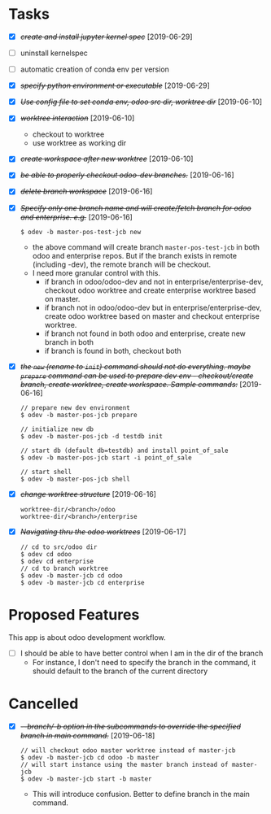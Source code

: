 # Tasks

* [X] ~~*create and install jupyter kernel spec*~~ [2019-06-29]

* [ ] uninstall kernelspec

* [ ] automatic creation of conda env per version

* [X] ~~*specify python environment or executable*~~ [2019-06-29]

* [X] ~~*Use config file to set conda env, odoo src dir, worktree dir*~~ [2019-06-10]

* [X] ~~*worktree interaction*~~ [2019-06-10]
    - checkout to worktree
    - use worktree as working dir

* [X] ~~*create workspace after new worktree*~~ [2019-06-10]

* [X] ~~*be able to properly checkout odoo-dev branches.*~~ [2019-06-16]

* [X] ~~*delete branch workspace*~~ [2019-06-16]

* [X] ~~*Specify only one branch name and will create/fetch branch for odoo and enterprise. e.g.*~~ [2019-06-16]
    ```
    $ odev -b master-pos-test-jcb new
    ```
    - the above command will create branch `master-pos-test-jcb` in both odoo
    and enterprise repos. But if the branch exists in remote (including -dev),
    the remote branch will be checkout.
    - I need more granular control with this.
        - if branch in odoo/odoo-dev and not in enterprise/enterprise-dev,
        checkout odoo worktree and create enterprise worktree based on master.
        - if branch not in odoo/odoo-dev but in enterprise/enterprise-dev,
        create odoo worktree based on master and checkout enterprise worktree.
        - if branch not found in both odoo and enterprise, create new branch in
        both
        - if branch is found in both, checkout both

* [X] ~~*the `new` (rename to `init`) command should not do everything. maybe `prepare` command can be used to prepare dev env - checkout/create branch, create worktree, create workspace. Sample commands:*~~ [2019-06-16]
    ```
    // prepare new dev environment
    $ odev -b master-pos-jcb prepare

    // initialize new db
    $ odev -b master-pos-jcb -d testdb init

    // start db (default db=testdb) and install point_of_sale
    $ odev -b master-pos-jcb start -i point_of_sale

    // start shell
    $ odev -b master-pos-jcb shell
    ```

* [X] ~~*change worktree structure*~~ [2019-06-16]
    ```
    worktree-dir/<branch>/odoo
    worktree-dir/<branch>/enterprise
    ```

* [X] ~~*Navigating thru the odoo worktrees*~~ [2019-06-17]
    ```
    // cd to src/odoo dir
    $ odev cd odoo
    $ odev cd enterprise
    // cd to branch worktree
    $ odev -b master-jcb cd odoo
    $ odev -b master-jcb cd enterprise
    ```


# Proposed Features

This app is about odoo development workflow.

* [ ] I should be able to have better control when I am in the dir of the branch
    - For instance, I don't need to specify the branch in the command, it should
      default to the branch of the current directory



# Cancelled

* [X] ~~*--branch/-b option in the subcommands to override the specified branch in main command.*~~ [2019-06-18]
    ```
    // will checkout odoo master worktree instead of master-jcb
    $ odev -b master-jcb cd odoo -b master
    // will start instance using the master branch instead of master-jcb
    $ odev -b master-jcb start -b master
    ```
    - This will introduce confusion. Better to define branch in the main command.
